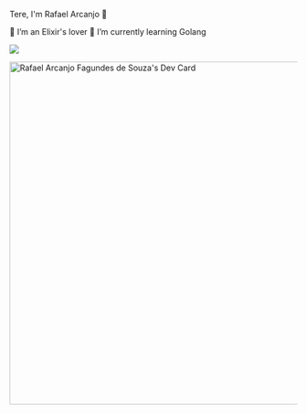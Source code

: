Tere, I'm Rafael Arcanjo 👋

🔭 I’m an Elixir's lover
🌱 I’m currently learning Golang

<div align=left>
  <p>
    <img src="https://github-profile-trophy.vercel.app/?username=neoarcanjo&theme=onedark&rank=SECRET,SSS,SS,S,AAA,AA,A,B" />
  </p>
  <p>
    <a href="https://app.daily.dev/neoarcanjo">
      <img src="https://api.daily.dev/devcards/cf3f70c9d9c146ce8b133628110c7aef.png?r=j52" width="600" alt="Rafael Arcanjo Fagundes de Souza's Dev Card"/>
    </a>
  </p>
</div
